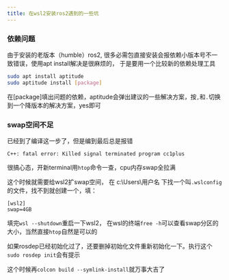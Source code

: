 ```yaml
---
title: 在wsl2安装ros2遇到的一些坑
---
```


### 依赖问题

由于安装的老版本（humble）ros2, 很多必需包直接安装会报依赖小版本号不一致错误，使用apt install解决是很麻烦的， 于是要用一个比较新的依赖处理工具
```bash
sudo apt install aptitude
sudo aptitude install [package]
```
在[package]填出问题的依赖，aptitude会弹出建议的一些解决方案，按`,`和`.`切换到一个降版本的解决方案，yes即可

### swap空间不足

已经到了编译这一步了，但是编到最后总是报错
```
C++: fatal error: Killed signal terminated program cc1plus
```
很搞心态，开新terminal用`htop`命令一查，cpu内存swap全拉满

这个时候就需要给wsl2扩swap空间， 在 c:\Users\用户名 下找一个叫`.wslconfig`的文件，找不到就创建一个，填：
```
[wsl2]
swap=4GB
```
填完`wsl --shutdown`重启一下wsl2， 在wsl的终端`free -h`可以查看swap分区的大小，当然直接`htop`自然是可以的

如果rosdep已经初始化过了，还要删掉初始化文件重新初始化一下。执行这个`sudo rosdep init`会有提示

这个时候再`colcon build --symlink-install`就万事大吉了

